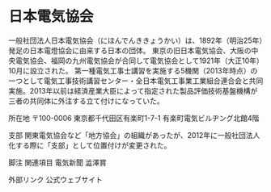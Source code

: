 # 日本電気協会

一般社団法人日本電気協会（にほんでんききょうかい）は、1892年（明治25年）発足の日本電燈協会に由来する日本の団体。
東京の旧日本電気協会、大阪の中央電気協会、福岡の九州電気協会が合同して電気協会として1921年（大正10年）10月に設立された。
第一種電気工事士講習を実施する5機関（2013年時点）の一つとして電気工事技術講習センター・全日本電気工事業工業組合連合会と共同実施。2013年以前は経済産業大臣によって指定された製品評価技術基盤機構が三者の共同体に外注する立て付けになっていた。

所在地
〒100-0006 東京都千代田区有楽町1-7-1 有楽町電気ビルヂング北館4階

支部
関東電気協会など「地方協会」の組織があったが、2012年に一般社団法人化する際に「支部」として位置付けが変更された。

脚注
関連項目
電気新聞
澁澤賞

外部リンク
公式ウェブサイト